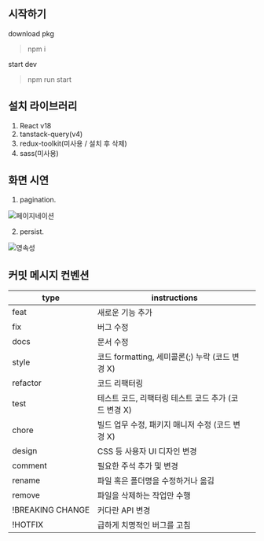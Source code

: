 ## 시작하기
download pkg
> npm i

start dev
>npm run start 

## 설치 라이브러리

1. React v18
2. tanstack-query(v4)
3. redux-toolkit(미사용 / 설치 후 삭제)
4. sass(미사용)

## 화면 시연
1. pagination. 

![페이지네이션](https://user-images.githubusercontent.com/48895268/216913277-f922512a-6a5a-407c-8400-6ae98681e706.gif)

2. persist. 

![영속성](https://user-images.githubusercontent.com/48895268/216913286-10effb56-aa7c-49d9-8ac6-171fa3bb79c8.gif)



## 커밋 메시지 컨벤션

<div align=center>

| type             | instructions                                         |
| ---------------- | ---------------------------------------------------- |
| feat             | 새로운 기능 추가                                     |
| fix              | 버그 수정                                            |
| docs             | 문서 수정                                            |
| style            | 코드 formatting, 세미콜론(;) 누락 (코드 변경 X)      |
| refactor         | 코드 리팩터링                                        |
| test             | 테스트 코드, 리팩터링 테스트 코드 추가 (코드 변경 X) |
| chore            | 빌드 업무 수정, 패키지 매니저 수정 (코드 변경 X)     |
| design           | CSS 등 사용자 UI 디자인 변경                         |
| comment          | 필요한 주석 추가 및 변경                             |
| rename           | 파일 혹은 폴더명을 수정하거나 옮김                   |
| remove           | 파일을 삭제하는 작업만 수행                          |
| !BREAKING CHANGE | 커다란 API 변경                                      |
| !HOTFIX          | 급하게 치명적인 버그를 고침                          |
